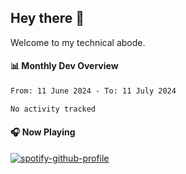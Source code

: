 ## Hey there 👋

Welcome to my technical abode.

#### 📊 Monthly Dev Overview
<!--START_SECTION:waka-->

```txt
From: 11 June 2024 - To: 11 July 2024

No activity tracked
```

<!--END_SECTION:waka-->

#### 🎧 Now Playing

[![spotify-github-profile](https://spotify-github-profile.vercel.app/api/view?uid=james2mid&cover_image=true&theme=natemoo-re)](https://open.spotify.com/user/james2mid?si=2b3baf2b09cb499e)
